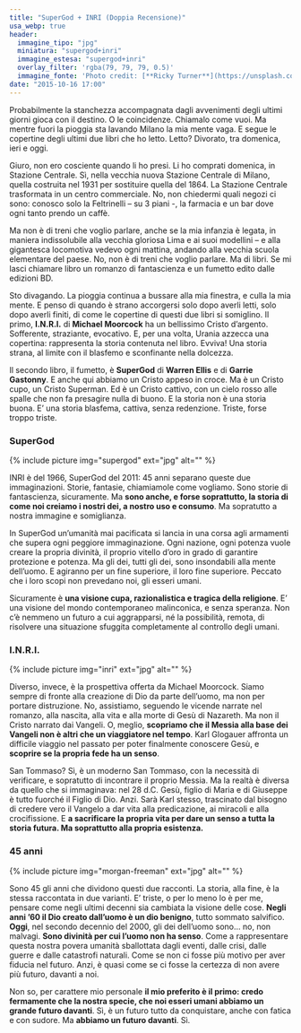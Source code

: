 ```yaml
---
title: "SuperGod + INRI (Doppia Recensione)"
usa_webp: true
header:
  immagine_tipo: "jpg"  
  miniatura: "supergod+inri"
  immagine_estesa: "supergod+inri"
  overlay_filter: 'rgba(79, 79, 79, 0.5)'
  immagine_fonte: 'Photo credit: [**Ricky Turner**](https://unsplash.com/@ricky_turner)'
date: "2015-10-16 17:00"
---
```


Probabilmente la stanchezza accompagnata dagli avvenimenti degli ultimi giorni gioca con il destino. O le coincidenze. Chiamalo come vuoi. Ma mentre fuori la pioggia sta lavando Milano la mia mente vaga. E segue le copertine degli ultimi due libri che ho letto. Letto? Divorato, tra domenica, ieri e oggi.

Giuro, non ero cosciente quando li ho presi. Li ho comprati domenica, in Stazione Centrale. Sì, nella vecchia nuova Stazione Centrale di Milano, quella costruita nel 1931 per sostituire quella del 1864. La Stazione Centrale trasformata in un centro commerciale. No, non chiedermi quali negozi ci sono: conosco solo la Feltrinelli – su 3 piani -, la farmacia e un bar dove ogni tanto prendo un caffè.

Ma non è di treni che voglio parlare, anche se la mia infanzia è legata, in maniera indissolubile alla vecchia gloriosa Lima e ai suoi modellini – e alla gigantesca locomotiva vedevo ogni mattina, andando alla vecchia scuola elementare del paese. No, non è di treni che voglio parlare. Ma di libri. Se mi lasci chiamare libro un romanzo di fantascienza e un fumetto edito dalle edizioni BD.

Sto divagando. La pioggia continua a bussare alla mia finestra, e culla la mia mente. E penso di quando è strano accorgersi solo dopo averli letti, solo dopo averli finiti, di come le copertine di questi due libri si somiglino. Il primo, **I.N.R.I.** di **Michael Moorcock** ha un bellissimo Cristo d’argento. Sofferente, straziante, evocativo. E, per una volta, Urania azzecca una copertina: rappresenta la storia contenuta nel libro. Evviva! Una storia strana, al limite con il blasfemo e sconfinante nella dolcezza.

Il secondo libro, il fumetto, è **SuperGod** di **Warren Ellis** e di **Garrie Gastonny**. E anche qui abbiamo un Cristo appeso in croce. Ma è un Cristo cupo, un Cristo Superman. Ed è un Cristo cattivo, con un cielo rosso alle spalle che non fa presagire nulla di buono. E la storia non è una storia buona. E’ una storia blasfema, cattiva, senza redenzione. Triste, forse troppo triste.

### SuperGod

{% include picture img="supergod" ext="jpg" alt="" %}

INRI è del 1966, SuperGod del 2011: 45 anni separano queste due immaginazioni. Storie, fantasie, chiamiamole come vogliamo. Sono storie di fantascienza, sicuramente. Ma **sono anche, e forse soprattutto, la storia di come noi creiamo i nostri dei, a nostro uso e consumo**. Ma sopratutto a nostra immagine e somiglianza.

In SuperGod un’umanità mai pacificata si lancia in una corsa agli armamenti che supera ogni peggiore immaginazione. Ogni nazione, ogni potenza vuole creare la propria divinità, il proprio vitello d’oro in grado di garantire protezione e potenza. Ma gli dei, tutti gli dei, sono insondabili alla mente dell’uomo. E agiranno per un fine superiore, il loro fine superiore. Peccato che i loro scopi non prevedano noi, gli esseri umani.

Sicuramente è **una visione cupa, razionalistica e tragica della religione**. E’ una visione del mondo contemporaneo malinconica, e senza speranza. Non c’è nemmeno un futuro a cui aggrapparsi, né la possibilità, remota, di risolvere una situazione sfuggita completamente al controllo degli umani.

### I.N.R.I.

{% include picture img="inri" ext="jpg" alt="" %}

Diverso, invece, è la prospettiva offerta da Michael Moorcock. Siamo sempre di fronte alla creazione di Dio da parte dell’uomo, ma non per portare distruzione. No, assistiamo, seguendo le vicende narrate nel romanzo, alla nascita, alla vita e alla morte di Gesù di Nazareth. Ma non il Cristo narrato dai Vangeli. O, meglio, **scopriamo che il Messia alla base dei Vangeli non è altri che un viaggiatore nel tempo**. Karl Glogauer affronta un difficile viaggio nel passato per poter finalmente conoscere Gesù, e **scoprire se la propria fede ha un senso**.

San Tommaso? Sì, è un moderno San Tommaso, con la necessità di verificare, e sopratutto di incontrare il proprio Messia. Ma la realtà è diversa da quello che si immaginava: nel 28 d.C. Gesù, figlio di Maria e di Giuseppe è tutto fuorché il Figlio di Dio. Anzi. Sarà Karl stesso, trascinato dal bisogno di credere vero il Vangelo a dar vita alla predicazione, ai miracoli e alla crocifissione. E **a sacrificare la propria vita per dare un senso a tutta la storia futura. Ma soprattutto alla propria esistenza.**

### 45 anni

{% include picture img="morgan-freeman" ext="jpg" alt="" %}

Sono 45 gli anni che dividono questi due racconti. La storia, alla fine, è la stessa raccontata in due varianti. E’ triste, o per lo meno lo è per me, pensare come negli ultimi decenni sia cambiata la visione delle cose. **Negli anni ’60 il Dio creato dall’uomo è un dio benigno**, tutto sommato salvifico. **Oggi**, nel secondo decennio del 2000, gli dei dell’uomo sono… no, non malvagi. **Sono divinità per cui l’uomo non ha senso**. Come a rappresentare questa nostra povera umanità sballottata dagli eventi, dalle crisi, dalle guerre e dalle catastrofi naturali. Come se non ci fosse più motivo per aver fiducia nel futuro. Anzi, è quasi come se ci fosse la certezza di non avere più futuro, davanti a noi.

Non so, per carattere mio personale **il mio preferito è il primo: credo fermamente che la nostra specie, che noi esseri umani abbiamo un grande futuro davanti**. Sì, è un futuro tutto da conquistare, anche con fatica e con sudore. Ma **abbiamo un futuro davanti**. Sì.
